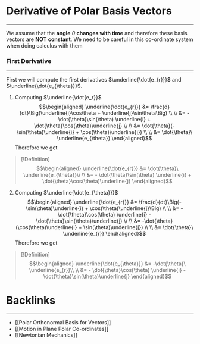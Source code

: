 # Derivative of Polar Basis Vectors
---
We assume that the **angle** $\theta$ **changes with time** and therefore these basis vectors are **NOT** **constant**. We need to be careful in this co-ordinate system when doing calculus with them

### First Derivative
---
First we will compute the first derivatives $\underline{\dot{e_{r}}}$ and $\underline{\dot{e_{\theta}}}$. 
1. Computing $\underline{\dot{e_r}}$
$$\begin{aligned} \underline{\dot{e_{r}}} &= \frac{d}{dt}\Big(\underline{i}\cos\theta  + \underline{j}\sin\theta\Big) \\ \\
&= - \dot{\theta}\sin(\theta) \underline{i} + \dot{\theta}\cos(\theta)\underline{j} \\ \\
&= \dot{\theta}(-\sin(\theta)\underline{i} + \cos(\theta)\underline{j}) \\ \\
&= \dot{\theta}\ \underline{e_{\theta}} \end{aligned}$$
Therefore we get
> [!Definition] 
> $$\begin{aligned} \underline{\dot{e_{r}}} &= \dot{\theta}\ \underline{e_{\theta}}\\ \\ &= - \dot{\theta}\sin(\theta) \underline{i} + \dot{\theta}\cos(\theta)\underline{j} \end{aligned}$$

2. Computing $\underline{\dot{e_{\theta}}}$
$$\begin{aligned} \underline{\dot{e_{r}}} &= \frac{d}{dt}\Big(-\sin(\theta)\underline{i}  + \cos(\theta)\underline{j}\Big) \\ \\
&= - \dot{\theta}\cos(\theta) \underline{i} - \dot{\theta}\sin(\theta)\underline{j} \\ \\
&= -\dot{\theta}(\cos(\theta)\underline{i} + \sin(\theta)\underline{j}) \\ \\
&= \dot{\theta}\ \underline{e_{r}} \end{aligned}$$
Therefore we get
> [!Definition] 
> $$\begin{aligned} \underline{\dot{e_{\theta}}} &= -\dot{\theta}\ \underline{e_{r}}\\ \\ &= - \dot{\theta}\cos(\theta) \underline{i} - \dot{\theta}\sin(\theta)\underline{j} \end{aligned}$$

# Backlinks
---
- [[Polar Orthonormal Basis for Vectors]]
- [[Motion in Plane Polar Co-ordinates]]
- [[Newtonian Mechanics]]